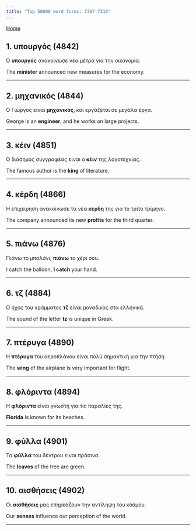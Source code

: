 ```yaml
---
title: "Top 50000 word forms: 7307-7316"
...
```


[Home](./) 

## 1. υπουργός (4842)

Ο **υπουργός** ανακοίνωσε νέα μέτρα για την οικονομία.  

The **minister** announced new measures for the economy.

---

## 2. μηχανικός (4844)

Ο Γιώργος είναι **μηχανικός**, και εργάζεται σε μεγάλα έργα.  

George is an **engineer**, and he works on large projects.

---

## 3. κέιν (4851)

Ο διάσημος συγγραφέας είναι ο **κέιν** της λογοτεχνίας.

The famous author is the **king** of literature.

---

## 4. κέρδη (4866)

Η επιχείρηση ανακοίνωσε τα νέα **κέρδη** της για το τρίτο τρίμηνο.

The company announced its new **profits** for the third quarter.

---

## 5. πιάνω (4876)

Πιάνω το μπαλόνι, **πιάνω** το χέρι σου.

I catch the balloon, **I catch** your hand.

---

## 6. τζ (4884)

Ο ήχος του γράμματος **τζ** είναι μοναδικός στα ελληνικά.  

The sound of the letter **tz** is unique in Greek.

---

## 7. πτέρυγα (4890)

Η **πτέρυγα** του αεροπλάνου είναι πολύ σημαντική για την πτήση.  

The **wing** of the airplane is very important for flight.

---

## 8. φλόριντα (4894)

Η **φλόριντα** είναι γνωστή για τις παραλίες της.  

**Florida** is known for its beaches.

---

## 9. φύλλα (4901)

Τα **φύλλα** του δέντρου είναι πράσινα.  

The **leaves** of the tree are green.

---

## 10. αισθήσεις (4902)

Οι **αισθήσεις** μας επηρεάζουν την αντίληψη του κόσμου.

Our **senses** influence our perception of the world.

---

